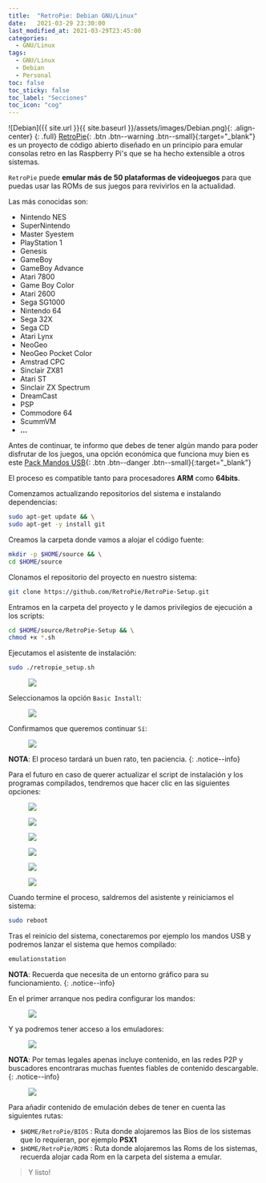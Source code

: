 ```yaml
---
title:  "RetroPie: Debian GNU/Linux"
date:   2021-03-29 23:30:00
last_modified_at: 2021-03-29T23:45:00
categories:
  - GNU/Linux
tags:
  - GNU/Linux
  - Debian
  - Personal
toc: false
toc_sticky: false
toc_label: "Secciones"
toc_icon: "cog"
---
```


![Debian]({{ site.url }}{{ site.baseurl }}/assets/images/Debian.png){: .align-center}
{: .full}
[RetroPie](https://retropie.org.uk/){: .btn .btn--warning .btn--small}{:target="_blank"} es un proyecto de código abierto diseñado en un principio para emular consolas retro en las Raspberry Pi's que se ha hecho extensible a otros sistemas.

`RetroPie` puede **emular más de 50 plataformas de videojuegos** para que puedas usar las ROMs de sus juegos para revivirlos en la actualidad. 

Las más conocidas son:
 * Nintendo NES
 * SuperNintendo
 * Master Syestem
 * PlayStation 1
 * Genesis
 * GameBoy
 * GameBoy Advance
 * Atari 7800
 * Game Boy Color
 * Atari 2600
 * Sega SG1000
 * Nintendo 64
 * Sega 32X
 * Sega CD
 * Atari Lynx
 * NeoGeo
 * NeoGeo Pocket Color
 * Amstrad CPC
 * Sinclair ZX81
 * Atari ST
 * Sinclair ZX Spectrum
 * DreamCast
 * PSP
 * Commodore 64
 * ScummVM
 * **…**

Antes de continuar, te informo que debes de tener algún mando para poder disfrutar de los juegos, una opción económica que funciona muy bien es este [Pack Mandos USB](https://www.amazon.es/dp/B00PL271Y0){: .btn .btn--danger .btn--small}{:target="_blank"}

El proceso es compatible tanto para procesadores **ARM** como **64bits**.

Comenzamos actualizando repositorios del sistema e instalando dependencias:

```bash
sudo apt-get update && \
sudo apt-get -y install git
```

Creamos la carpeta donde vamos a alojar el código fuente:

```bash
mkdir -p $HOME/source && \
cd $HOME/source
```

Clonamos el repositorio del proyecto en nuestro sistema:

```bash
git clone https://github.com/RetroPie/RetroPie-Setup.git
```

Entramos en la carpeta del proyecto y le damos privilegios de ejecución a los scripts:

```bash
cd $HOME/source/RetroPie-Setup && \
chmod +x *.sh
```

Ejecutamos el asistente de instalación:

```bash
sudo ./retropie_setup.sh
```

<figure>
    <a href="/assets/images/posts/retropie1.png"><img src="/assets/images/posts/retropie1.png"></a>
</figure>

Seleccionamos la opción `Basic Install`:

<figure>
    <a href="/assets/images/posts/retropie2.png"><img src="/assets/images/posts/retropie2.png"></a>
</figure>

Confirmamos que queremos continuar `Sí`:

<figure>
    <a href="/assets/images/posts/retropie3.png"><img src="/assets/images/posts/retropie4.png"></a>
</figure>

**NOTA**: El proceso tardará un buen rato, ten paciencia.
{: .notice--info}

Para el futuro en caso de querer actualizar el script de instalación y los programas compilados, tendremos que hacer clic en las siguientes opciones:

<figure>
    <a href="/assets/images/posts/retropie4.png"><img src="/assets/images/posts/retropie4.png"></a>
</figure>

<figure>
    <a href="/assets/images/posts/retropie5.png"><img src="/assets/images/posts/retropie5.png"></a>
</figure>

<figure>
    <a href="/assets/images/posts/retropie6.png"><img src="/assets/images/posts/retropie6.png"></a>
</figure>

<figure>
    <a href="/assets/images/posts/retropie7.png"><img src="/assets/images/posts/retropie7.png"></a>
</figure>

<figure>
    <a href="/assets/images/posts/retropie8.png"><img src="/assets/images/posts/retropie8.png"></a>
</figure>

<figure>
    <a href="/assets/images/posts/retropie9.png"><img src="/assets/images/posts/retropie9.png"></a>
</figure>

Cuando termine el proceso, saldremos del asistente y reiniciamos el sistema:

```bash
sudo reboot
```

Tras el reinicio del sistema, conectaremos por ejemplo los mandos USB y podremos lanzar el sistema que hemos compilado:

```bash
emulationstation
```

**NOTA**: Recuerda que necesita de un entorno gráfico para su funcionamiento.
{: .notice--info}

En el primer arranque nos pedira configurar los mandos:

<figure>
    <a href="/assets/images/posts/retropieb1.png"><img src="/assets/images/posts/retropieb1.png"></a>
</figure>

Y ya podremos tener acceso a los emuladores:

<figure>
    <a href="/assets/images/posts/retropieb2.png"><img src="/assets/images/posts/retropieb2.png"></a>
</figure>

**NOTA**: Por temas legales apenas incluye contenido, en las redes P2P y buscadores encontraras muchas fuentes fiables de contenido descargable.
{: .notice--info}

<figure>
    <a href="/assets/images/posts/retropieb3.png"><img src="/assets/images/posts/retropieb3.png"></a>
</figure>

Para añadir contenido de emulación debes de tener en cuenta las siguientes rutas:
 * `$HOME/RetroPie/BIOS` : Ruta donde alojaremos las Bios de los sistemas que lo requieran, por ejemplo **PSX1**
 * `$HOME/RetroPie/ROMS` : Ruta donde alojaremos las Roms de los sistemas, recuerda alojar cada Rom en la carpeta del sistema a emular.

> Y listo!
